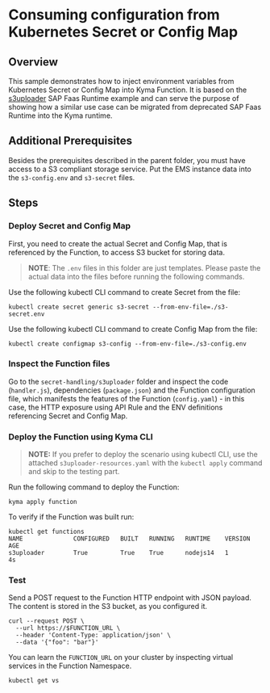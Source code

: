 # Consuming configuration from Kubernetes Secret or Config Map

## Overview

This sample demonstrates how to inject environment variables from Kubernetes Secret or Config Map into Kyma Function.
It is based on the [s3uploader](https://github.com/SAP-samples/cloud-function-nodejs-samples/tree/master/examples/s3uploader) SAP Faas Runtime example and can serve the purpose of showing how a similar use case can be migrated from deprecated SAP Faas Runtime into the Kyma runtime.

## Additional Prerequisites

Besides the prerequisites described in the parent folder, you must have access to a S3 compliant storage service. Put the EMS instance data into the `s3-config.env` and `s3-secret` files.

## Steps

### Deploy Secret and Config Map

First, you need to create the actual Secret and Config Map, that is referenced by the Function, to access S3 bucket for storing data.

> **NOTE**:  The `.env` files in this folder are just templates. Please paste the actual data into the files before running the following commands.

Use the following kubectl CLI command to create Secret from the file:
```shell
kubectl create secret generic s3-secret --from-env-file=./s3-secret.env
```

Use the following kubectl CLI command to create Config Map from the file:
```shell
kubectl create configmap s3-config --from-env-file=./s3-config.env
```
### Inspect the Function files

Go to the `secret-handling/s3uploader` folder and inspect the code (`handler.js`), dependencies (`package.json`) and the Function configuration file, which manifests the features of the Function (`config.yaml`) - in this case, the HTTP exposure using API Rule and the ENV definitions referencing Secret and Config Map.



### Deploy the Function using Kyma CLI

> **NOTE:** If you prefer to deploy the scenario using kubectl CLI, use the attached `s3uploader-resources.yaml` with the `kubectl apply` command and skip to the testing part.


Run the following command to deploy the Function:

```shell
kyma apply function
```


To verify if the Function was built run:

```shell
kubectl get functions
NAME              CONFIGURED   BUILT   RUNNING   RUNTIME    VERSION   AGE
s3uploader        True         True    True      nodejs14   1         4s
```



### Test

Send a POST request to the Function HTTP endpoint with JSON payload.
The content is stored in the S3 bucket, as you configured it.

```shell
curl --request POST \
  --url https://$FUNCTION_URL \
  --header 'Content-Type: application/json' \
  --data '{"foo": "bar"}'
```

You can learn the `FUNCTION_URL` on your cluster by inspecting virtual services in the Function Namespace.
```shell
kubectl get vs
```